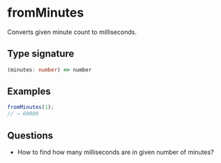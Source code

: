 # fromMinutes

Converts given minute count to milliseconds.

## Type signature

<!-- prettier-ignore-start -->
```typescript
(minutes: number) => number
```
<!-- prettier-ignore-end -->

## Examples

<!-- prettier-ignore-start -->
```javascript
fromMinutes(1);
// ⇒ 60000
```
<!-- prettier-ignore-end -->

## Questions

- How to find how many milliseconds are in given number of minutes?
